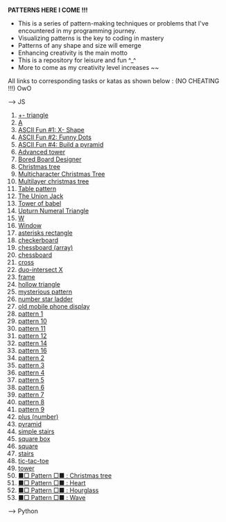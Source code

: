 **PATTERNS HERE I COME !!!**

* This is a series of pattern-making techniques or problems that I've encountered in my programming journey. 
* Visualizing patterns is the key to coding in mastery
* Patterns of any shape and size will emerge
* Enhancing creativity is the main motto
* This is a repository for leisure and fun ^_^
* More to come as my creativity level increases ~~

All links to corresponding tasks or katas as shown below : (NO CHEATING !!!) OwO

--> JS

1. [+- triangle](https://www.codewars.com/kata/592e3b99166edbd005000065)
2. [A](https://www.codewars.com/kata/55de3f83e92c3e521a00002a)
3. [ASCII Fun #1: X- Shape](https://www.codewars.com/kata/5906436806d25f846400009b)
4. [ASCII Fun #2: Funny Dots](https://www.codewars.com/kata/59098c39d8d24d12b6000020)
5. [ASCII Fun #4: Build a pyramid](https://www.codewars.com/kata/594a5d8f704e4d5561000019)
6. [Advanced tower](https://www.codewars.com/kata/57675f3dedc6f728ee000256)
7. [Bored Board Designer](https://www.codewars.com/kata/59f9b7ab8ba914d68200011e/javascript)
8. [Christmas tree](https://www.codewars.com/kata/52755006cc238fcae70000ed)
9. [Multicharacter Christmas Tree](https://www.codewars.com/kata/5a405ba4e1ce0e1d7800012e)
10. [Multilayer christmas tree](https://www.codewars.com/kata/56c30eaef85696bf35000ccf)
11. [Table pattern](https://www.codewars.com/kata/5827e2efc983ca6f230000e0)
12. [The Union Jack](https://www.codewars.com/kata/5620281f0eeee479cd000020)
13. [Tower of babel](https://www.codewars.com/kata/5722cc50785220ac8b00129b)
14. [Upturn Numeral Triangle](https://www.codewars.com/kata/564f3d49a06556d27c000077)
15. [W](https://www.codewars.com/kata/5d7d05d070a6f60015c436d1)
16. [Window](https://www.codewars.com/kata/59c03f175fb13337df00002e)
17. [asterisks rectangle]()
18. [checkerboard](https://www.codewars.com/kata/53dc08fa8a0c93229400023b)
19. [chessboard (array)](https://www.codewars.com/kata/56242b89689c35449b000059)
20. [chessboard](https://www.codewars.com/kata/581c894633b9fe465d0000a6)
21. [cross](https://www.codewars.com/kata/5a036ecb2b651d696f00007c)
22. [duo-intersect X](https://www.codewars.com/kata/5a076c0306d5b664df000009)
23. [frame](https://www.codewars.com/kata/5672f4e3404d0609ec00000a)
24. [hollow triangle](https://www.codewars.com/kata/57819b700a8eb2d6b00002ab)
25. [mysterious pattern](https://www.codewars.com/kata/580ec64394291d946b0002a1)
26. [number star ladder](https://www.codewars.com/kata/5631213916d70a0979000066)
27. [old mobile phone display](https://www.codewars.com/kata/584e8bba044a15d3ed00016c)
28. [pattern 1](https://www.codewars.com/kata/5572f7c346eb58ae9c000047)
29. [pattern 10](https://www.codewars.com/kata/5581a7651185fe13190000ee)
30. [pattern 11](https://www.codewars.com/kata/5589ad588ee1db3f5e00005a)
31. [pattern 12](https://www.codewars.com/kata/558ac25e552b51dbc60000c3)
32. [pattern 14](https://www.codewars.com/kata/559379505c859be5a9000034)
33. [pattern 16](https://www.codewars.com/kata/55ae997d1c40a199e6000018)
34. [pattern 2](https://www.codewars.com/kata/55733d3ef7c43f8b0700007c)
35. [pattern 3](https://www.codewars.com/kata/557341907fbf439911000022)
36. [pattern 4](https://www.codewars.com/kata/55736129f78b30311300010f)
37. [pattern 5](https://www.codewars.com/kata/55749101ae1cf7673800003e)
38. [pattern 6](https://www.codewars.com/kata/5574940eae1cf7d520000076)
39. [pattern 7](https://www.codewars.com/kata/557592fcdfc2220bed000042)
40. [pattern 8](https://www.codewars.com/kata/5575ff8c4d9c98bc96000042)
41. [pattern 9](https://www.codewars.com/kata/5579e6a5256bac65e4000060)
42. [plus (number)](https://www.codewars.com/kata/563cb92e0996a4ac0b000042)
43. [pyramid](https://www.codewars.com/kata/5a1c28f9c9fc0ef2e900013b)
44. [simple stairs](https://www.codewars.com/kata/5b4e779c578c6a898e0005c5)
45. [square box](https://www.codewars.com/kata/58644e8ddf95f81a38001d8d)
46. [square](https://www.codewars.com/kata/59a96d71dbe3b06c0200009c)
47. [stairs](https://www.codewars.com/kata/566c3f5b9de85fdd0e000026)
48. [tic-tac-toe](https://www.codewars.com/kata/5b817c2a0ce070ace8002be0)
49. [tower](https://www.codewars.com/kata/576757b1df89ecf5bd00073b)
50. [■□ Pattern □■ : Christmas tree](https://www.codewars.com/kata/56e8f0d5b131af66ec00018e)
51. [■□ Pattern □■ : Heart](https://www.codewars.com/kata/56e8d06029035a0c7c001d85)
52. [■□ Pattern □■ : Hourglass](https://www.codewars.com/kata/56e6d4c466d4428e29000f65)
53. [■□ Pattern □■ : Wave](https://www.codewars.com/kata/56e67d6166d442121800074c)

--> Python

